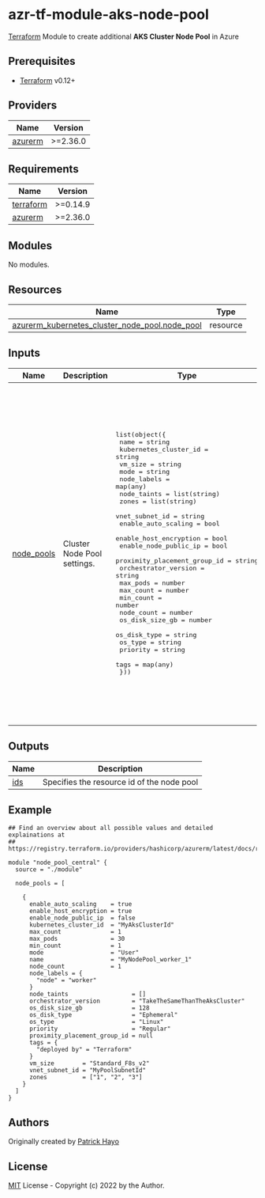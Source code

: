 # azr-tf-module-aks-node-pool

[Terraform](https://www.terraform.io) Module to create additional **AKS Cluster Node Pool** in Azure

<!-- BEGIN_TF_DOCS -->
## Prerequisites

- [Terraform](https://releases.hashicorp.com/terraform/) v0.12+

## Providers

| Name | Version |
|------|---------|
| <a name="provider_azurerm"></a> [azurerm](#provider\_azurerm) | >=2.36.0 |

## Requirements

| Name | Version |
|------|---------|
| <a name="requirement_terraform"></a> [terraform](#requirement\_terraform) | >=0.14.9 |
| <a name="requirement_azurerm"></a> [azurerm](#requirement\_azurerm) | >=2.36.0 |

## Modules

No modules.

## Resources

| Name | Type |
|------|------|
| [azurerm_kubernetes_cluster_node_pool.node_pool](https://registry.terraform.io/providers/hashicorp/azurerm/latest/docs/resources/kubernetes_cluster_node_pool) | resource |

## Inputs

| Name | Description | Type | Default | Required |
|------|-------------|------|---------|:--------:|
| <a name="input_node_pools"></a> [node\_pools](#input\_node\_pools) | Cluster Node Pool settings. | <pre>list(object({<br>    name                         = string<br>    kubernetes_cluster_id        = string<br>    vm_size                      = string<br>    mode                         = string<br>    node_labels                  = map(any)<br>    node_taints                  = list(string)<br>    zones                        = list(string)<br>    vnet_subnet_id               = string<br>    enable_auto_scaling          = bool<br>    enable_host_encryption       = bool<br>    enable_node_public_ip        = bool<br>    proximity_placement_group_id = string<br>    orchestrator_version         = string<br>    max_pods                     = number<br>    max_count                    = number<br>    min_count                    = number<br>    node_count                   = number<br>    os_disk_size_gb              = number<br>    os_disk_type                 = string<br>    os_type                      = string<br>    priority                     = string<br>    tags                         = map(any)<br>  }))</pre> | <pre>[<br>  {<br>    "enable_auto_scaling": true,<br>    "enable_host_encryption": true,<br>    "enable_node_public_ip": false,<br>    "kubernetes_cluster_id": null,<br>    "max_count": 1,<br>    "max_pods": 30,<br>    "min_count": 1,<br>    "mode": "User",<br>    "name": null,<br>    "node_count": 1,<br>    "node_labels": {<br>      "type": "worker"<br>    },<br>    "node_taints": [],<br>    "orchestrator_version": "1.21.1",<br>    "os_disk_size_gb": 128,<br>    "os_disk_type": "Ephemeral",<br>    "os_type": "Linux",<br>    "priority": "Regular",<br>    "proximity_placement_group_id": null,<br>    "tags": {<br>      "deployed by": "Terraform"<br>    },<br>    "vm_size": "Standard_F8s_v2",<br>    "vnet_subnet_id": null,<br>    "zones": [<br>      "1",<br>      "2",<br>      "3"<br>    ]<br>  }<br>]</pre> | no |

## Outputs

| Name | Description |
|------|-------------|
| <a name="output_ids"></a> [ids](#output\_ids) | Specifies the resource id of the node pool |

## Example

```hcl
## Find an overview about all possible values and detailed explainations at
## https://registry.terraform.io/providers/hashicorp/azurerm/latest/docs/resources/kubernetes_cluster_node_pool

module "node_pool_central" {
  source = "./module"

  node_pools = [

    {
      enable_auto_scaling    = true
      enable_host_encryption = true
      enable_node_public_ip  = false
      kubernetes_cluster_id  = "MyAksClusterId"
      max_count              = 1
      max_pods               = 30
      min_count              = 1
      mode                   = "User"
      name                   = "MyNodePool_worker_1"
      node_count             = 1
      node_labels = {
        "node" = "worker"
      }
      node_taints                  = []
      orchestrator_version         = "TakeTheSameThanTheAksCluster"
      os_disk_size_gb              = 128
      os_disk_type                 = "Ephemeral"
      os_type                      = "Linux"
      priority                     = "Regular"
      proximity_placement_group_id = null
      tags = {
        "deployed by" = "Terraform"
      }
      vm_size        = "Standard_F8s_v2"
      vnet_subnet_id = "MyPoolSubnetId"
      zones          = ["1", "2", "3"]
    }
  ]
}
```


<!-- END_TF_DOCS -->
## Authors

Originally created by [Patrick Hayo](http://github.com/patrickhayo)

## License

[MIT](LICENSE) License - Copyright (c) 2022 by the Author.
